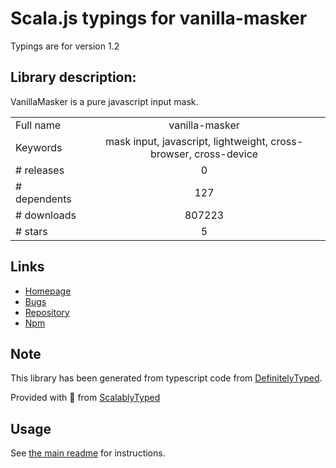 
# Scala.js typings for vanilla-masker

Typings are for version 1.2

## Library description:
VanillaMasker is a pure javascript input mask.

|                    |                 |
| ------------------ | :-------------: |
| Full name          | vanilla-masker |
| Keywords           | mask input, javascript, lightweight, cross-browser, cross-device |
| # releases         | 0 |
| # dependents       | 127 |
| # downloads        | 807223 |
| # stars            | 5 |

## Links
- [Homepage](https://github.com/fernandofleury/vanilla-masker#readme)
- [Bugs](https://github.com/fernandofleury/vanilla-masker/issues)
- [Repository](https://github.com/fernandofleury/vanilla-masker)
- [Npm](https://www.npmjs.com/package/vanilla-masker)
    


## Note
This library has been generated from typescript code from [DefinitelyTyped](https://definitelytyped.org).

Provided with :purple_heart: from [ScalablyTyped](https://github.com/oyvindberg/ScalablyTyped)

## Usage
See [the main readme](../../readme.md) for instructions.



